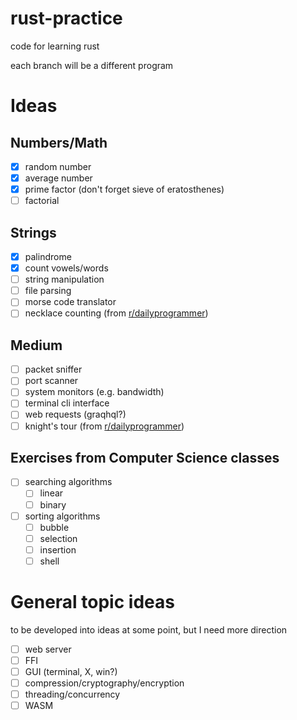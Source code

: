 # rust-practice
code for learning rust

each branch will be a different program

# Ideas

## Numbers/Math
- [x] random number
- [x] average number
- [x] prime factor (don't forget sieve of eratosthenes)
- [ ] factorial

## Strings
- [x] palindrome
- [x] count vowels/words
- [ ] string manipulation
- [ ] file parsing
- [ ] morse code translator
- [ ] necklace counting (from [r/dailyprogrammer](https://www.reddit.com/r/dailyprogrammer/comments/g1xrun/20200415_challenge_384_intermediate_necklace/))

## Medium
- [ ] packet sniffer
- [ ] port scanner
- [ ] system monitors (e.g. bandwidth)
- [ ] terminal cli interface
- [ ] web requests (graqhql?)
- [ ] knight's tour (from [r/dailyprogrammer](https://www.reddit.com/r/dailyprogrammer_ideas/comments/b29bro/intermediate_knights_tour/))

## Exercises from Computer Science classes
- [ ] searching algorithms
  - [ ] linear
  - [ ] binary
- [ ] sorting algorithms
  - [ ] bubble
  - [ ] selection
  - [ ] insertion
  - [ ] shell

# General topic ideas
to be developed into ideas at some point, but I need more direction

- [ ] web server
- [ ] FFI
- [ ] GUI (terminal, X, win?)
- [ ] compression/cryptography/encryption
- [ ] threading/concurrency
- [ ] WASM
